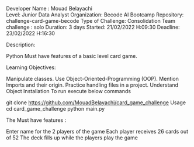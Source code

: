 Developer Name : Mouad Belayachi    
Level: Junior Data Analyst
Organization: Becode AI Bootcamp
Repository: challenge-card-game-becode
Type of Challenge: Consolidation
Team challenge : solo
Duration: 3 days
Started: 21/02/2022 H:09:30
Deadline: 23/02/2022 H:16:30

Description:

Python Must have features of a basic level card game.

Learning Objectives:

Manipulate classes.
Use Object-Oriented-Programming (OOP).
Mention Imports and their origin.
Practice handling files in a project.
Understand Object
Installation
To run execute below commands

  git clone https://github.com/MouadBelayachi/card_game_challenge
Usage
  cd card_game_challenge
  python main.py

The Must have features :

Enter name for the 2 players of the game
Each player receives 26 cards out of 52
The deck fills up while the players play the game
